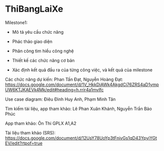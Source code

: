 # ThiBangLaiXe

Milestone1:
-	Mô tả yêu cầu chức năng

-	Phác thảo giao diện

-	Phân công tìm hiểu công nghệ

-	Thiết kế các chức năng cơ bản

-	Xác định kết quả đầu ra của từng công việc, và kết quả của milestone

Các chức năng dự kiến: Phan Tấn Đạt, Nguyễn Hoàng Đạt: https://docs.google.com/document/d/1V_HkkDiAWk4AkgdCi76ZRS4aD1ympUW6KTJKAEVk4Mk/edit#heading=h.rrir4a1mvlfc

Use case diagram: Điêu Đình Huy Anh, Phạm Minh Tân

Tìm kiếm tài liệu, app tham khảo: Lê Phan Xuân Khánh, Nguyễn Trần Bảo Phúc

App tham khảo: Ôn Thi GPLX A1,A2

Tài liệu tham khảo (SRS): https://docs.google.com/document/d/12UsY78UoYp3tFnivGs1qD43YpyiYGtEV/edit?rtpof=true


